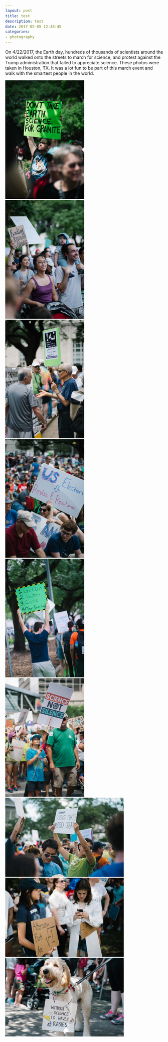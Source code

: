 ```yaml
---
layout: post
title: test
description: test
date: 2017-05-05 12:48:45
categories:
- photography
---
```


On 4/22/2017, the Earth day, hundreds of thousands of scientists around the world walked onto the streets to march for science, and protest against the Trump administration that failed to appreciate science. These photos were taken in Houston, TX. It was a lot fun to be part of this march event and walk with the smartest people in the world.

<div class="img-parent">
<img src="/images/photography/full/IMG_4157.JPG" alt="march" style="height:50%;width:50%;"/>
</div>

<div class="img-parent">
<img src="/images/photography/full/IMG_4154.JPG" alt="march" style="height:50%;width:50%;"/>
</div>

<div class="img-parent">
<img src="/images/photography/full/IMG_4156.JPG" alt="march" style="height:50%;width:50%;"/>
</div>

<div class="img-parent">
<img src="/images/photography/full/IMG_4158.JPG" alt="march" style="height:50%;width:50%;"/>
</div>

<div class="img-parent">
<img src="/images/photography/full/IMG_4160.JPG" alt="march" style="height:50%;width:50%;"/>
</div>

<div class="img-parent">
<img src="/images/photography/full/IMG_4161.JPG" alt="march" style="height:50%;width:50%;"/>
</div>

<div class="img-parent">
<img src="/images/photography/full/IMG_4155.JPG" alt="march" style="height:75%;width:75%;"/>
</div>

<div class="img-parent">
<img src="/images/photography/full/IMG_4162.JPG" alt="march" style="height:75%;width:75%;"/>
</div>

<div class="img-parent">
<img src="/images/photography/full/IMG_4159.JPG" alt="march" style="height:75%;width:75%;"/>
</div>
